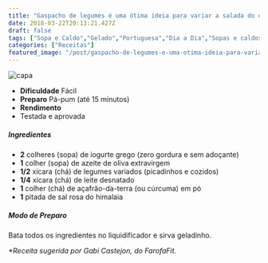 ```yaml
---
title: "Gaspacho de legumes é uma ótima ideia para variar a salada do dia"
date: 2018-03-22T20:13:21.427Z
draft: false
tags: ["Sopa e Caldo","Gelado","Portuguesa","Dia a Dia","Sopas e caldos"]
categories: ["Receitas"]
featured_image: "/post/gaspacho-de-legumes-e-uma-otima-ideia-para-variar-a-salada-do-dia.c4ae7e35.jpg"
---
```


![capa](/post/gaspacho-de-legumes-e-uma-otima-ideia-para-variar-a-salada-do-dia.c4ae7e35.jpg)

*   **Dificuldade** Fácil
*   **Preparo** Pá-pum (até 15 minutos)
*   **Rendimento**
*   Testada e aprovada
    

##### Ingredientes

*   **2** colheres (sopa) de iogurte grego (zero gordura e sem adoçante)
*   **1** colher (sopa) de azeite de oliva extravirgem
*   **1/2** xícara (chá) de legumes variados (picadinhos e cozidos)
*   **1/4** xícara (chá) de leite desnatado
*   **1** colher (chá) de açafrão-da-terra (ou cúrcuma) em pó
*   **1** pitada de sal rosa do himalaia

##### Modo de Preparo

Bata todos os ingredientes no liquidificador e sirva geladinho.

_*Receita sugerida por Gabi Castejon, do FarofaFit._
